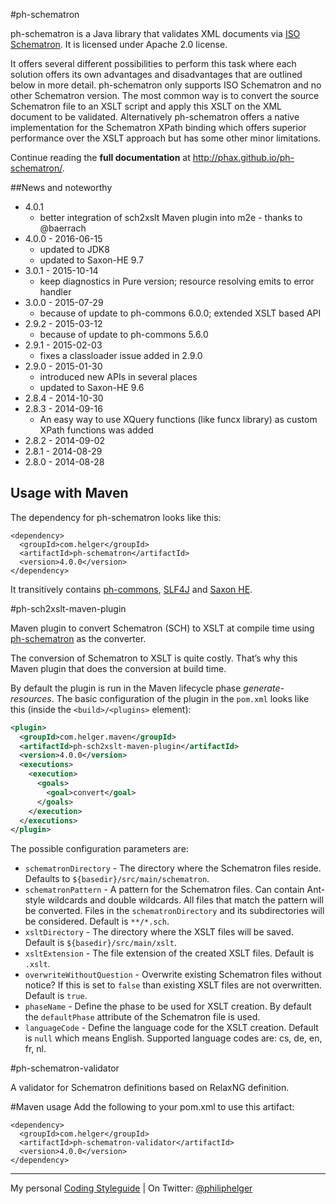 #ph-schematron

ph-schematron is a Java library that validates XML documents via [ISO Schematron](http://www.schematron.com).
It is licensed under Apache 2.0 license.

It offers several different possibilities to perform this task where each solution offers its own advantages and disadvantages that are outlined below in more detail. ph-schematron only supports ISO Schematron and no other Schematron version.
The most common way is to convert the source Schematron file to an XSLT script and apply this XSLT on the XML document to be validated. Alternatively ph-schematron offers a native implementation for the Schematron XPath binding which offers superior performance over the XSLT approach but has some other minor limitations.

Continue reading the **full documentation** at http://phax.github.io/ph-schematron/.

##News and noteworthy

  * 4.0.1
    * better integration of sch2xslt Maven plugin into m2e - thanks to @baerrach
  * 4.0.0 - 2016-06-15
    * updated to JDK8
    * updated to Saxon-HE 9.7
  * 3.0.1 - 2015-10-14
    * keep diagnostics in Pure version; resource resolving emits to error handler
  * 3.0.0 - 2015-07-29
    * because of update to ph-commons 6.0.0; extended XSLT based API 
  * 2.9.2 - 2015-03-12
    * because of update to ph-commons 5.6.0 
  * 2.9.1 - 2015-02-03
    * fixes a classloader issue added in 2.9.0
  * 2.9.0 - 2015-01-30
    * introduced new APIs in several places
    * updated to Saxon-HE 9.6
  * 2.8.4 - 2014-10-30    
  * 2.8.3 - 2014-09-16
    * An easy way to use XQuery functions (like funcx library) as custom XPath functions was added
  * 2.8.2 - 2014-09-02
  * 2.8.1 - 2014-08-29
  * 2.8.0 - 2014-08-28

## Usage with Maven
The dependency for ph-schematron looks like this:
```
<dependency>
  <groupId>com.helger</groupId>
  <artifactId>ph-schematron</artifactId>
  <version>4.0.0</version>
</dependency>
```
It transitively contains [ph-commons](https://github.com/phax/ph-commons), [SLF4J](http://www.slf4j.org/) and [Saxon HE](http://saxon.sourceforge.net/).

#ph-sch2xslt-maven-plugin

Maven plugin to convert Schematron (SCH) to XSLT at compile time using [ph-schematron](https://github.com/phax/ph-schematron) as the converter.

The conversion of Schematron to XSLT is quite costly. That’s why this Maven plugin that does the conversion at build time. 

By default the plugin is run in the Maven lifecycle phase *generate-resources*. The basic configuration of the plugin in the `pom.xml` looks like this (inside the `<build>/<plugins>` element):
```xml
<plugin>
  <groupId>com.helger.maven</groupId>
  <artifactId>ph-sch2xslt-maven-plugin</artifactId>
  <version>4.0.0</version>
  <executions>
    <execution>
      <goals>
        <goal>convert</goal>
      </goals>
    </execution>
  </executions>
</plugin>
```
The possible configuration parameters are:
  * `schematronDirectory` - The directory where the Schematron files reside. Defaults to `${basedir}/src/main/schematron`.
  * `schematronPattern` - A pattern for the Schematron files. Can contain Ant-style wildcards and double wildcards. All files that match the pattern will be converted. Files in the `schematronDirectory` and its subdirectories will be considered. Default is `**/*.sch`.
  * `xsltDirectory` - The directory where the XSLT files will be saved. Default is `${basedir}/src/main/xslt`.
  * `xsltExtension` - The file extension of the created XSLT files. Default is `.xslt`.
  * `overwriteWithoutQuestion` - Overwrite existing Schematron files without notice? If this is set to `false` than existing XSLT files are not overwritten. Default is `true`.
  * `phaseName` - Define the phase to be used for XSLT creation. By default the `defaultPhase` attribute of the Schematron file is used.
  * `languageCode` - Define the language code for the XSLT creation. Default is `null` which means English. Supported language codes are: cs, de, en, fr, nl.

#ph-schematron-validator

A validator for Schematron definitions based on RelaxNG definition.

#Maven usage
Add the following to your pom.xml to use this artifact:
```
<dependency>
  <groupId>com.helger</groupId>
  <artifactId>ph-schematron-validator</artifactId>
  <version>4.0.0</version>
</dependency>
```

---

My personal [Coding Styleguide](https://github.com/phax/meta/blob/master/CodeingStyleguide.md) |
On Twitter: <a href="https://twitter.com/philiphelger">@philiphelger</a>
